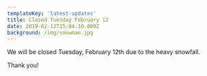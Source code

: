 ```yaml
---
templateKey: 'latest-updates'
title: Closed Tuesday February 12
date: 2019-02-12T15:04:10.000Z
background: /img/snowman.jpg
---
```


We will be closed Tuesday, February 12th due to the heavy snowfall.

Thank you!
